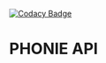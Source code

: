 [![Codacy Badge](https://app.codacy.com/project/badge/Grade/ba430f824d8d462db699b9037435c783)](https://www.codacy.com/gh/Holajuwon/phonie-api/dashboard?utm_source=github.com&amp;utm_medium=referral&amp;utm_content=Holajuwon/phonie-api&amp;utm_campaign=Badge_Grade)

# PHONIE API

